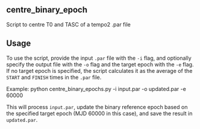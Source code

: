 ## centre_binary_epoch
Script to centre T0 and TASC of a tempo2 .par file

## Usage

To use the script, provide the input `.par` file with the `-i` flag, and optionally specify the output file with the `-o` flag and the target epoch with the `-e` flag. If no target epoch is specified, the script calculates it as the average of the `START` and 
`FINISH` times in the `.par` file.

Example:
python centre_binary_epochs.py -i input.par -o updated.par -e 60000

This will process `input.par`, update the binary reference epoch based on the specified target epoch (MJD 60000 in this case), and save the result in `updated.par`.


